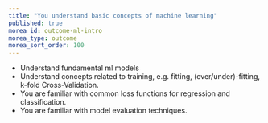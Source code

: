 ```yaml
---
title: "You understand basic concepts of machine learning"
published: true
morea_id: outcome-ml-intro
morea_type: outcome
morea_sort_order: 100
---
```


  * Understand fundamental ml models
  * Understand concepts related to training, e.g. fitting, (over/under)-fitting, k-fold Cross-Validation.
  * You are familiar with common loss functions for regression and classification.
  * You are familiar with model evaluation techniques.
